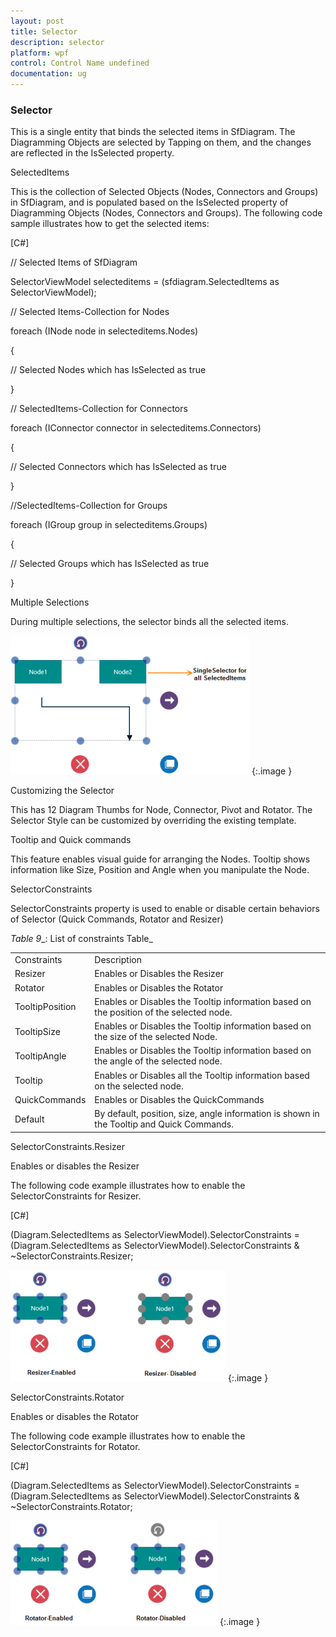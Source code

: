 ```yaml
---
layout: post
title: Selector
description: selector
platform: wpf
control: Control Name undefined
documentation: ug
---
```


### Selector

This is a single entity that binds the selected items in SfDiagram. The Diagramming Objects are selected by Tapping on them, and the changes are reflected in the IsSelected property.

SelectedItems

This is the collection of Selected Objects (Nodes, Connectors and Groups) in SfDiagram, and is populated based on the IsSelected property of Diagramming Objects (Nodes, Connectors and Groups).
The following code sample illustrates how to get the selected items:

[C#]

// Selected Items of SfDiagram

SelectorViewModel selecteditems = (sfdiagram.SelectedItems as SelectorViewModel);



// Selected Items-Collection for Nodes

foreach (INode node in selecteditems.Nodes)

{

// Selected Nodes which has IsSelected as true

}



// SelectedItems-Collection for Connectors

foreach (IConnector connector in selecteditems.Connectors)

{

// Selected Connectors which has IsSelected as true

}



//SelectedItems-Collection for Groups

foreach (IGroup group in selecteditems.Groups)

{

// Selected Groups which has IsSelected as true

}

Multiple Selections

During multiple selections, the selector binds all the selected items. 

![](Selector_images/Selector_img1.png)
{:.image }


Customizing the Selector

This has 12 Diagram Thumbs for Node, Connector, Pivot and Rotator. The Selector Style can be customized by overriding the existing template.



Tooltip and Quick commands



This feature enables visual guide for arranging the Nodes. Tooltip shows information like Size, Position and Angle when you manipulate the Node.

SelectorConstraints

SelectorConstraints property is used to enable or disable certain behaviors of Selector (Quick Commands, Rotator and Resizer) 

_Table_ _9__: List of constraints Table_

<table>
<tr>
<td>
Constraints</td><td>
Description</td></tr>
<tr>
<td>
Resizer</td><td>
Enables or Disables the Resizer</td></tr>
<tr>
<td>
Rotator</td><td>
Enables or Disables the Rotator</td></tr>
<tr>
<td>
TooltipPosition</td><td>
Enables or Disables the Tooltip information based on the position of the selected node.</td></tr>
<tr>
<td>
TooltipSize</td><td>
Enables or Disables the Tooltip information based on the size of the selected Node.</td></tr>
<tr>
<td>
TooltipAngle</td><td>
Enables or Disables the Tooltip information based on the angle of the selected node.</td></tr>
<tr>
<td>
Tooltip </td><td>
Enables or Disables all the Tooltip information based on the selected node.</td></tr>
<tr>
<td>
QuickCommands</td><td>
Enables or Disables the QuickCommands</td></tr>
<tr>
<td>
Default    </td><td>
By default, position, size, angle information is shown in the Tooltip and Quick Commands.</td></tr>
</table>


SelectorConstraints.Resizer

Enables or disables the Resizer

The following code example illustrates how to enable the SelectorConstraints for Resizer. 

[C#]

(Diagram.SelectedItems as SelectorViewModel).SelectorConstraints =                (Diagram.SelectedItems as SelectorViewModel).SelectorConstraints & ~SelectorConstraints.Resizer;



![](Selector_images/Selector_img2.png)
{:.image }


SelectorConstraints.Rotator

Enables or disables the Rotator

The following code example illustrates how to enable the SelectorConstraints for Rotator. 

[C#]

(Diagram.SelectedItems as SelectorViewModel).SelectorConstraints =                (Diagram.SelectedItems as SelectorViewModel).SelectorConstraints & ~SelectorConstraints.Rotator;



![](Selector_images/Selector_img3.png)
{:.image }


